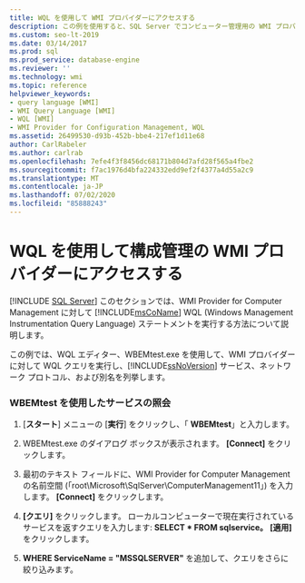 ```yaml
---
title: WQL を使用して WMI プロバイダーにアクセスする
description: この例を使用すると、SQL Server でコンピューター管理用の WMI プロバイダーの Windows Management Instrumentation クエリ言語ステートメントを実行する方法を確認できます。
ms.custom: seo-lt-2019
ms.date: 03/14/2017
ms.prod: sql
ms.prod_service: database-engine
ms.reviewer: ''
ms.technology: wmi
ms.topic: reference
helpviewer_keywords:
- query language [WMI]
- WMI Query Language [WMI]
- WQL [WMI]
- WMI Provider for Configuration Management, WQL
ms.assetid: 26499530-d93b-452b-bbe4-217ef1d11e68
author: CarlRabeler
ms.author: carlrab
ms.openlocfilehash: 7efe4f3f8456dc68171b804d7afd28f565a4fbe2
ms.sourcegitcommit: f7ac1976d4bfa224332edd9ef2f4377a4d55a2c9
ms.translationtype: MT
ms.contentlocale: ja-JP
ms.lasthandoff: 07/02/2020
ms.locfileid: "85888243"
---
```

# <a name="access-wmi-provider-for-configuration-management-using-wql"></a>WQL を使用して構成管理の WMI プロバイダーにアクセスする
[!INCLUDE [SQL Server](../../includes/applies-to-version/sqlserver.md)]
  このセクションでは、WMI Provider for Computer Management に対して [!INCLUDE[msCoName](../../includes/msconame-md.md)] WQL (Windows Management Instrumentation Query Language) ステートメントを実行する方法について説明します。  
  
 この例では、WQL エディター、WBEMtest.exe を使用して、WMI プロバイダーに対して WQL クエリを実行し、[!INCLUDE[ssNoVersion](../../includes/ssnoversion-md.md)] サービス、ネットワーク プロトコル、および別名を列挙します。  
  
### <a name="querying-services-using-wbemtest"></a>WBEMtest を使用したサービスの照会  
  
1.  [**スタート**] メニューの [**実行**] をクリックし、「 **WBEMtest**」と入力します。  
  
2.  WBEMtest.exe のダイアログ ボックスが表示されます。 **[Connect]** をクリックします。  
  
3.  最初のテキスト フィールドに、WMI Provider for Computer Management の名前空間 (「root\Microsoft\SqlServer\ComputerManagement11」) を入力します。 **[Connect]** をクリックします。  
  
4.  **[クエリ]** をクリックします。 ローカルコンピューターで現在実行されているサービスを返すクエリを入力します: **SELECT \* FROM sqlservice。** **[適用]** をクリックします。  
  
5.  **WHERE ServiceName = "MSSQLSERVER"** を追加して、クエリをさらに絞り込みます。  
  
  
